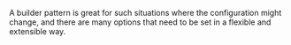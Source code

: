 A builder pattern is great for such situations where the configuration might change, and there are many options that need to be set in a flexible and extensible way.